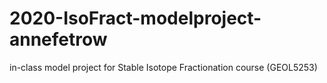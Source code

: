 # 2020-IsoFract-modelproject-annefetrow
in-class model project for Stable Isotope Fractionation course (GEOL5253)
